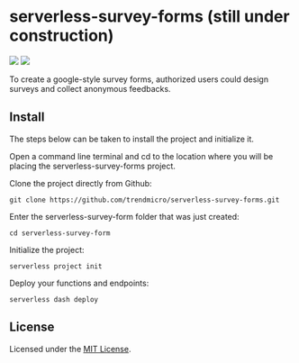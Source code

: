 # serverless-survey-forms (still under construction)

[![](https://camo.githubusercontent.com/547c6da94c16fedb1aa60c9efda858282e22834f/687474703a2f2f7075626c69632e7365727665726c6573732e636f6d2f6261646765732f76332e737667)](http://www.serverless.com/)
[![](https://travis-ci.org/trendmicro/serverless-survey-forms.svg?branch=master)](https://travis-ci.org/trendmicro/serverless-survey-forms)

To create a google-style survey forms, authorized users could design surveys and collect anonymous feedbacks.

## Install

The steps below can be taken to install the project and initialize it.

Open a command line terminal and cd to the location where you will be placing the serverless-survey-forms project.

Clone the project directly from Github:

```git clone https://github.com/trendmicro/serverless-survey-forms.git```

Enter the serverless-survey-form folder that was just created:

```cd serverless-survey-form```

Initialize the project:

```serverless project init```

Deploy your functions and endpoints:

```serverless dash deploy```

## License

Licensed under the [MIT License](https://github.com/i18next/i18next-scanner/blob/master/LICENSE).
